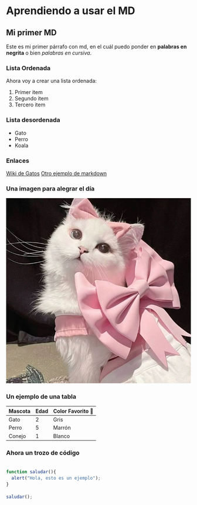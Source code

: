 # Aprendiendo a usar el MD
## Mi primer MD

Este es mi primer párrafo con md, en el cuál puedo ponder en **palabras en negrita** o bien *palabras en cursiva*.

### Lista Ordenada
Ahora voy a crear una lista ordenada:
1. Primer item
2. Segundo item
3. Tercero item

### Lista desordenada
- Gato
- Perro
- Koala

### Enlaces
[Wiki de Gatos](https://es.wikipedia.org/wiki/Felis_catus)
[Otro ejemplo de markdown](README.md)

### Una imagen para alegrar el día
![Gato feliz](coquette.jpg)

### Un ejemplo de una tabla
| Mascota     | Edad | Color Favorito 🩷 |
|------------|------|------------------|
| Gato     | 2    | Gris             |
| Perro    | 5    | Marrón           |
| Conejo   | 1    | Blanco           |


### Ahora un trozo de código

```javascript

function saludar(){
  alert("Hola, esto es un ejemplo");
}

saludar();
